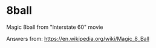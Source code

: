 # 8ball

Magic 8ball from "Interstate 60" movie

Answers from: https://en.wikipedia.org/wiki/Magic_8_Ball
